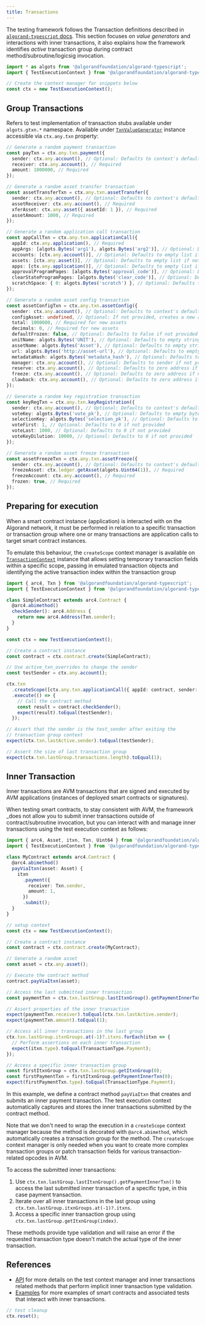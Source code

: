 ```yaml
---
title: Transactions
---
```


The testing framework follows the Transaction definitions described in [`algorand-typescript` docs](https://github.com/algorandfoundation/puya-ts/blob/main/docs/lg-transactions). This section focuses on _value generators_ and interactions with inner transactions, it also explains how the framework identifies _active_ transaction group during contract method/subroutine/logicsig invocation.

```ts
import * as algots from '@algorandfoundation/algorand-typescript';
import { TestExecutionContext } from '@algorandfoundation/algorand-typescript-testing';

// Create the context manager for snippets below
const ctx = new TestExecutionContext();
```

## Group Transactions

Refers to test implementation of transaction stubs available under `algots.gtxn.*` namespace. Available under [`TxnValueGenerator`](../code/value-generators/txn/classes/TxnValueGenerator) instance accessible via `ctx.any.txn` property:

```ts
// Generate a random payment transaction
const payTxn = ctx.any.txn.payment({
  sender: ctx.any.account(), // Optional: Defaults to context's default sender if not provided
  receiver: ctx.any.account(), // Required
  amount: 1000000, // Required
});

// Generate a random asset transfer transaction
const assetTransferTxn = ctx.any.txn.assetTransfer({
  sender: ctx.any.account(), // Optional: Defaults to context's default sender if not provided
  assetReceiver: ctx.any.account(), // Required
  xferAsset: ctx.any.asset({ assetId: 1 }), // Required
  assetAmount: 1000, // Required
});

// Generate a random application call transaction
const appCallTxn = ctx.any.txn.applicationCall({
  appId: ctx.any.application(), // Required
  appArgs: [algots.Bytes('arg1'), algots.Bytes('arg2')], // Optional: Defaults to empty list if not provided
  accounts: [ctx.any.account()], // Optional: Defaults to empty list if not provided
  assets: [ctx.any.asset()], // Optional: Defaults to empty list if not provided
  apps: [ctx.any.application()], // Optional: Defaults to empty list if not provided
  approvalProgramPages: [algots.Bytes('approval_code')], // Optional: Defaults to empty list if not provided
  clearStateProgramPages: [algots.Bytes('clear_code')], // Optional: Defaults to empty list if not provided
  scratchSpace: { 0: algots.Bytes('scratch') }, // Optional: Defaults to empty dict if not provided
});

// Generate a random asset config transaction
const assetConfigTxn = ctx.any.txn.assetConfig({
  sender: ctx.any.account(), // Optional: Defaults to context's default sender if not provided
  configAsset: undefined, // Optional: If not provided, creates a new asset
  total: 1000000, // Required for new assets
  decimals: 0, // Required for new assets
  defaultFrozen: false, // Optional: Defaults to False if not provided
  unitName: algots.Bytes('UNIT'), // Optional: Defaults to empty string if not provided
  assetName: algots.Bytes('Asset'), // Optional: Defaults to empty string if not provided
  url: algots.Bytes('http://asset-url'), // Optional: Defaults to empty string if not provided
  metadataHash: algots.Bytes('metadata_hash'), // Optional: Defaults to empty bytes if not provided
  manager: ctx.any.account(), // Optional: Defaults to sender if not provided
  reserve: ctx.any.account(), // Optional: Defaults to zero address if not provided
  freeze: ctx.any.account(), // Optional: Defaults to zero address if not provided
  clawback: ctx.any.account(), // Optional: Defaults to zero address if not provided
});

// Generate a random key registration transaction
const keyRegTxn = ctx.any.txn.keyRegistration({
  sender: ctx.any.account(), // Optional: Defaults to context's default sender if not provided
  voteKey: algots.Bytes('vote_pk'), // Optional: Defaults to empty bytes if not provided
  selectionKey: algots.Bytes('selection_pk'), // Optional: Defaults to empty bytes if not provided
  voteFirst: 1, // Optional: Defaults to 0 if not provided
  voteLast: 1000, // Optional: Defaults to 0 if not provided
  voteKeyDilution: 10000, // Optional: Defaults to 0 if not provided
});

// Generate a random asset freeze transaction
const assetFreezeTxn = ctx.any.txn.assetFreeze({
  sender: ctx.any.account(), // Optional: Defaults to context's default sender if not provided
  freezeAsset: ctx.ledger.getAsset(algots.Uint64(1)), // Required
  freezeAccount: ctx.any.account(), // Required
  frozen: true, // Required
});
```

## Preparing for execution

When a smart contract instance (application) is interacted with on the Algorand network, it must be performed in relation to a specific transaction or transaction group where one or many transactions are application calls to target smart contract instances.

To emulate this behaviour, the `createScope` context manager is available on [`TransactionContext`](../code/subcontexts/transaction-context/classes/TransactionContext) instance that allows setting temporary transaction fields within a specific scope, passing in emulated transaction objects and identifying the active transaction index within the transaction group

```ts
import { arc4, Txn } from '@algorandfoundation/algorand-typescript';
import { TestExecutionContext } from '@algorandfoundation/algorand-typescript-testing';

class SimpleContract extends arc4.Contract {
  @arc4.abimethod()
  checkSender(): arc4.Address {
    return new arc4.Address(Txn.sender);
  }
}

const ctx = new TestExecutionContext();

// Create a contract instance
const contract = ctx.contract.create(SimpleContract);

// Use active_txn_overrides to change the sender
const testSender = ctx.any.account();

ctx.txn
  .createScope([ctx.any.txn.applicationCall({ appId: contract, sender: testSender })])
  .execute(() => {
    // Call the contract method
    const result = contract.checkSender();
    expect(result).toEqual(testSender);
  });

// Assert that the sender is the test_sender after exiting the
// transaction group context
expect(ctx.txn.lastActive.sender).toEqual(testSender);

// Assert the size of last transaction group
expect(ctx.txn.lastGroup.transactions.length).toEqual(1);
```

## Inner Transaction

Inner transactions are AVM transactions that are signed and executed by AVM applications (instances of deployed smart contracts or signatures).

When testing smart contracts, to stay consistent with AVM, the framework \_does not allow you to submit inner transactions outside of contract/subroutine invocation, but you can interact with and manage inner transactions using the test execution context as follows:

```ts
import { arc4, Asset, itxn, Txn, Uint64 } from '@algorandfoundation/algorand-typescript';
import { TestExecutionContext } from '@algorandfoundation/algorand-typescript-testing';

class MyContract extends arc4.Contract {
  @arc4.abimethod()
  payViaItxn(asset: Asset) {
    itxn
      .payment({
        receiver: Txn.sender,
        amount: 1,
      })
      .submit();
  }
}

// setup context
const ctx = new TestExecutionContext();

// Create a contract instance
const contract = ctx.contract.create(MyContract);

// Generate a random asset
const asset = ctx.any.asset();

// Execute the contract method
contract.payViaItxn(asset);

// Access the last submitted inner transaction
const paymentTxn = ctx.txn.lastGroup.lastItxnGroup().getPaymentInnerTxn();

// Assert properties of the inner transaction
expect(paymentTxn.receiver).toEqual(ctx.txn.lastActive.sender);
expect(paymentTxn.amount).toEqual(1);

// Access all inner transactions in the last group
ctx.txn.lastGroup.itxnGroups.at(-1)?.itxns.forEach(itxn => {
  // Perform assertions on each inner transaction
  expect(itxn.type).toEqual(TransactionType.Payment);
});

// Access a specific inner transaction group
const firstItxnGroup = ctx.txn.lastGroup.getItxnGroup(0);
const firstPaymentTxn = firstItxnGroup.getPaymentInnerTxn(0);
expect(firstPaymentTxn.type).toEqual(TransactionType.Payment);
```

In this example, we define a contract method `payViaItxn` that creates and submits an inner payment transaction. The test execution context automatically captures and stores the inner transactions submitted by the contract method.

Note that we don't need to wrap the execution in a `createScope` context manager because the method is decorated with `@arc4.abimethod`, which automatically creates a transaction group for the method. The `createScope` context manager is only needed when you want to create more complex transaction groups or patch transaction fields for various transaction-related opcodes in AVM.

To access the submitted inner transactions:

1. Use `ctx.txn.lastGroup.lastItxnGroup().getPaymentInnerTxn()` to access the last submitted inner transaction of a specific type, in this case payment transaction.
2. Iterate over all inner transactions in the last group using `ctx.txn.lastGroup.itxnGroups.at(-1)?.itxns`.
3. Access a specific inner transaction group using `ctx.txn.lastGroup.getItxnGroup(index)`.

These methods provide type validation and will raise an error if the requested transaction type doesn't match the actual type of the inner transaction.

## References

- [API](../api) for more details on the test context manager and inner transactions related methods that perform implicit inner transaction type validation.
- [Examples](../examples) for more examples of smart contracts and associated tests that interact with inner transactions.

```ts
// test cleanup
ctx.reset();
```
